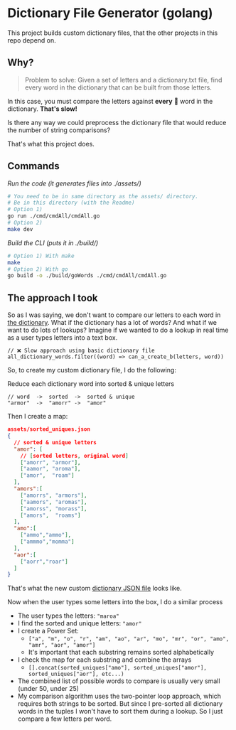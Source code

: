 # Dictionary File Generator (golang)

This project builds custom dictionary files, that the other projects in this repo depend on.

## Why?

> Problem to solve: Given a set of letters and a dictionary.txt file, find every word in the dictionary that can be built from those letters.

In this case, you must compare the letters against __every__ 🫣 word in the dictionary. __That's slow!__

Is there any way we could preprocess the dictionary file that would reduce the number of string comparisons?

That's what this project does.

## Commands

_Run the code (it generates files into ./assets/)_

```bash
# You need to be in same directory as the assets/ directory.
# Be in this directory (with the Readme)
# Option 1)
go run ./cmd/cmdAll/cmdAll.go
# Option 2)
make dev
```

_Build the CLI (puts it in ./build/)_

```bash
# Option 1) With make
make
# Option 2) With go
go build -o ./build/goWords ./cmd/cmdAll/cmdAll.go
```

## The approach I took

So as I was saying, we don't want to compare our letters to each word in [the dictionary](./assets/clean_words.txt). What if the dictionary has a lot of words? And what if we want to do lots of lookups? Imagine if we wanted to do a lookup in real time as a user types letters into a text box.

```
// ❌ Slow approach using basic dictionary file
all_dictionary_words.filter((word) => can_a_create_b(letters, word))
```

So, to create my custom dictionary file, I do the following:

Reduce each dictionary word into sorted & unique letters
```
// word  ->  sorted  ->  sorted & unique
"armor"  ->  "amorr" ->  "amor"
```

Then I create a map:
```json
assets/sorted_uniques.json
{
  // sorted & unique letters
  "amor": [
    // [sorted letters, original word]
    ["amorr", "armor"],
    ["aamor", "aroma"],
    ["amor",  "roam"]
  ],
  "amors":[
    ["amorrs", "armors"],
    ["aamors", "aromas"],
    ["amorss", "morass"],
    ["amors",  "roams"]
  ],
  "amo":[
    ["ammo","ammo"],
    ["ammmo","momma"]
  ],
  "aor":[
    ["aorr","roar"]
  ]
}
```

That's what the new custom [dictionary JSON file](./assets/sorted_uniques.json) looks like.

Now when the user types some letters into the box, I do a similar process

- The user types the letters: `"maroa"`
- I find the sorted and unique letters: `"amor"`
- I create a Power Set:
  - `["a", "m", "o", "r", "am", "ao", "ar", "mo", "mr", "or", "amo", "amr", "aor", "amor"]`
  - It's important that each substring remains sorted alphabetically
- I check the map for each substring and combine the arrays
  - `[].concat(sorted_uniques["amo"], sorted_uniques["amor"], sorted_uniques["aor"], etc...)`
- The combined list of possible words to compare is usually very small (under 50, under 25)
- My comparison algorithm uses the two-pointer loop approach, which requires both strings to be sorted. But since I pre-sorted all dictionary words in the tuples I won't have to sort them during a lookup. So I just compare a few letters per word.

